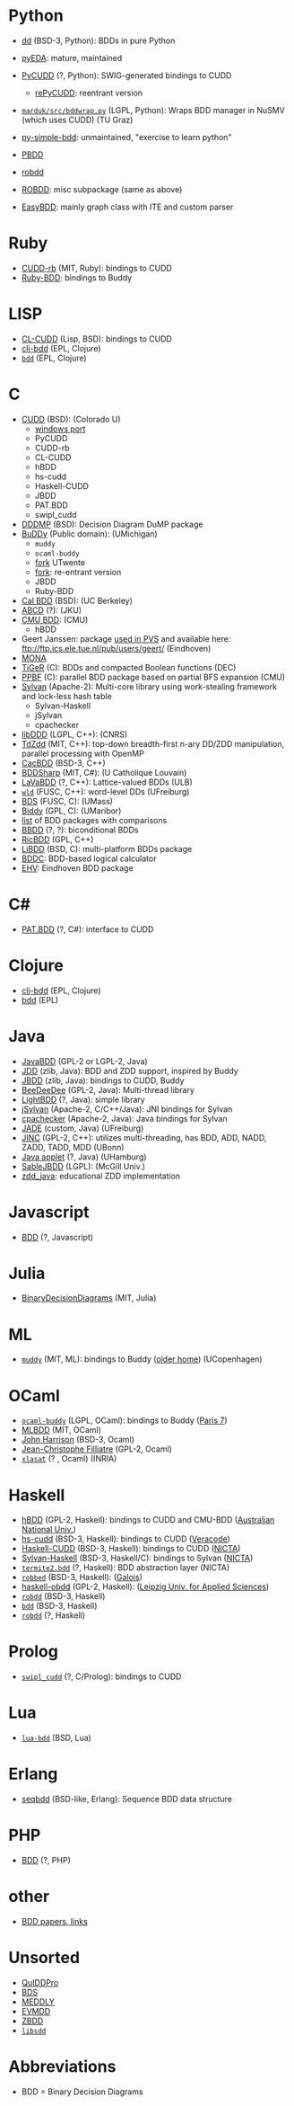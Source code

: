 # Python
- [dd](https://github.com/johnyf/dd) (BSD-3, Python): BDDs in pure Python
- [pyEDA](https://github.com/cjdrake/pyeda/blob/master/pyeda/boolalg/bdd.py): mature, maintained

- [PyCUDD](http://bears.ece.ucsb.edu/pycudd.html) (?, Python): SWIG-generated bindings to CUDD
	* [rePyCUDD](https://github.com/pysmt/repycudd): reentrant version
- [`marduk/src/bddwrap.py`](http://rat.fbk.eu/ratsy/) (LGPL, Python): Wraps BDD manager in NuSMV (which uses CUDD) (TU Graz)

- [py-simple-bdd](https://code.google.com/p/py-simple-bdd/): unmaintained, "exercise to learn python"
- [PBDD](https://github.com/tyler-utah/PBDD)
- [robdd](https://github.com/ericvoid/robdd)
- [ROBDD](https://github.com/conix-security/springbok/tree/master/ROBDD): misc subpackage (same as above)
- [EasyBDD](https://github.com/utisam/EasyBDD): mainly graph class with ITE and custom parser

# Ruby
- [CUDD-rb](https://github.com/blambeau/cudd-rb) (MIT, Ruby): bindings to CUDD
- [Ruby-BDD](http://people.cs.aau.dk/~adavid/BDD/): bindings to Buddy

# LISP
- [CL-CUDD](https://github.com/Neronus/CL-CUDD) (Lisp, BSD): bindings to CUDD
- [clj-bdd](https://github.com/dcreager/clj-bdd) (EPL, Clojure)
- [`bdd`](https://github.com/rhinocratic/bdd) (EPL, Clojure)

# C
- [CUDD](http://vlsi.colorado.edu/~fabio/CUDD/) (BSD): (Colorado U)
	- [windows port](https://github.com/lpradel/CUDDVC-2.5.0)
	- PyCUDD
	- CUDD-rb
	- CL-CUDD
	- hBDD
	- hs-cudd
	- Haskell-CUDD
	- JBDD
	- PAT.BDD
	- swipl_cudd
- [DDDMP](http://fmgroup.polito.it/quer/research/tool/tool.htm) (BSD): Decision Diagram DuMP package
- [BuDDy](https://sourceforge.net/projects/buddy/) (Public domain): (UMichigan)
	- `muddy`
	- `ocaml-buddy`
	- [fork](https://github.com/utwente-fmt/buddy) UTwente
	- [fork](https://github.com/jjgreen/rebuddy): re-entrant version
	- JBDD
	- Ruby-BDD
- [Cal BDD](http://embedded.eecs.berkeley.edu/Research/cal_bdd/) (BSD): (UC Berkeley)
- [ABCD](http://fmv.jku.at/abcd/) (?): (JKU)
- [CMU BDD](http://www.cs.cmu.edu/afs/cs/project/modck/pub/www/bdd.html): (CMU)
	- hBDD
- Geert Janssen: package [used in PVS](https://github.com/samowre/PVS/tree/master/BDD/bdd) and available here: ftp://ftp.ics.ele.tue.nl/pub/users/geert/ (Eindhoven)
- [MONA](http://bdd.hpi.uni-potsdam.de/mona.html)
- [TiGeR](http://www.cs.cmu.edu/~bwolen/fmcad98/packages/tiger/tgrlib/refman.html) (C): BDDs and compacted Boolean functions (DEC)
- [PPBF](http://www.cs.cmu.edu/~bwolen/software/) (C): parallel BDD package based on partial BFS expansion (CMU)
- [Sylvan](https://github.com/trolando/sylvan) (Apache-2): Multi-core library using work-stealing framework and lock-less hash table
	- Sylvan-Haskell
	- jSylvan
	- cpachecker
- [libDDD](http://move.lip6.fr/software/DDD/) (LGPL, C++): (CNRS)
- [TdZdd](https://github.com/kunisura/TdZdd) (MIT, C++): top-down breadth-first  n-ary DD/ZDD manipulation, parallel processing with OpenMP
- [CacBDD](http://www.kailesu.net/CacBDD/) (BSD-3, C++)
- [BDDSharp](https://github.com/ancailliau/BDDSharp) (MIT, C#): (U Catholique Louvain)
- [LaVaBDD](http://www.ulb.ac.be/di/ssd/nmaquet/lavabdd/0.4/doc/index.html) (?, C++): Lattice-valued BDDs (ULB)
- [`wld`](http://ira.informatik.uni-freiburg.de/software/wld/) (FUSC, C++): word-level DDs (UFreiburg)
- [BDS](http://www.ecs.umass.edu/ece/labs/vlsicad/bds/bds.html) (FUSC, C): (UMass)
- [Biddy](http://biddy.meolic.com/) (GPL, C): (UMaribor)
- [list](http://bdd.hpi.uni-potsdam.de/packages.html) of BDD packages with comparisons
- [BBDD](http://lsi.epfl.ch/cms/page-102597.html) (?, ?): biconditional BDDs
- [RicBDD](https://github.com/ric2k1/RicBDD) (GPL, C++)
- [LiBDD](https://github.com/sungmaster/liBDD) (BSD, C): multi-platform BDDs package
- [BDDC](http://www-verimag.imag.fr/~raymond/tools/bddc/manual/index.html): BDD-based logical calculator
- [EHV](http://www.cs.cmu.edu/~bwolen/fmcad98/packages/ehv.html): Eindhoven BDD package

# C# 
- [PAT.BDD](http://www.comp.nus.edu.sg/~pat/bddlib/) (?, C#): interface to CUDD

# Clojure
- [clj-bdd](https://github.com/dcreager/clj-bdd) (EPL, Clojure)
- [bdd](https://github.com/rhinocratic/bdd) (EPL)

# Java
- [JavaBDD](http://javabdd.sourceforge.net/) (GPL-2 or LGPL-2, Java)
- [JDD](http://javaddlib.sourceforge.net/jdd/) (zlib, Java): BDD and ZDD support, inspired by Buddy
- [JBDD](http://javaddlib.sourceforge.net/jbdd/) (zlib, Java): bindings to CUDD, Buddy
- [BeeDeeDee](https://github.com/JuliaSoft/BeeDeeDee) (GPL-2, Java): Multi-thread library
- [LightBDD](https://github.com/SigmaX/LightBDD) (?, Java): simple library
- [jSylvan](https://github.com/utwente-fmt/jsylvan) (Apache-2, C/C++/Java): JNI bindings for Sylvan
- [cpachecker](https://github.com/dbeyer/cpachecker/tree/c25691b2328ea05071c6950d02bf72b20ad81ed0/src/org/sosy_lab/cpachecker/util/predicates/bdd) (Apache-2, Java): Java bindings for Sylvan
- [JADE](http://www.informatik.uni-bremen.de/agra/eng/jade.php) (custom, Java) (UFreiburg)
- [JINC](http://jossowski.de/projects/jinc/jinc.html) (GPL-2, C++): utilizes multi-threading, has BDD, ADD, NADD, ZADD, TADD, MDD (UBonn)
- [Java applet](http://tams-www.informatik.uni-hamburg.de/applets/java-bdd/bdd-applet.html) (?, Java) (UHamburg)
- [SableJBDD](http://www.sable.mcgill.ca/~fqian/SableJBDD/) (LGPL): (McGill Univ.)
- [zdd_java](https://github.com/higotakayuki/zdd_java): educational ZDD implementation

# Javascript
- [BDD](http://fooo.fr/~vjeux/epita/bdd/) (?, Javascript)

# Julia
- [BinaryDecisionDiagrams](https://github.com/albertocasagrande/BinaryDecisionDiagrams) (MIT, Julia)

# ML
- [`muddy`](https://github.com/kfl/muddy) (MIT, ML): bindings to Buddy ([older home](http://www.itu.dk/research/muddy/)) (UCopenhagen)

# OCaml
- [`ocaml-buddy`](https://github.com/abate/ocaml-buddy) (LGPL, OCaml): bindings to Buddy ([Paris 7](http://mancoosi.org/~abate/about-me))
- [MLBDD](https://github.com/arlencox/mlbdd) (MIT, OCaml)
- [John Harrison](http://www.cl.cam.ac.uk/~jrh13/atp/OCaml/bdd.ml) (BSD-3, Ocaml)
- [Jean-Christophe Filliatre](https://www.lri.fr/~filliatr/ftp/ocaml/bdd/) (GPL-2, Ocaml)
- [`xlasat`](https://gforge.inria.fr/scm/viewvc.php/attic/xlsat/?root=sodiac) (? , Ocaml) (INRIA)

# Haskell
- [hBDD](https://github.com/peteg/hBDD) (GPL-2, Haskell): bindings to CUDD and CMU-BDD ([Australian National Univ.](http://peteg.org/))
- [hs-cudd](https://github.com/bradlarsen/hs-cudd) (BSD-3, Haskell): bindings to CUDD ([Veracode](http://bradford-larsen.net/))
- [Haskell-CUDD](https://github.com/adamwalker/haskell_cudd) (BSD-3, Haskell): bindings to CUDD ([NICTA](https://github.com/adamwalker))
- [Sylvan-Haskell](https://github.com/adamwalker/sylvan-haskell) (BSD-3, Haskell/C): bindings to Sylvan ([NICTA](https://github.com/adamwalker))
- [`termite2.bdd`](https://github.com/termite2/bdd) (?, Haskell): BDD abstraction layer (NICTA)
- [`robbed`](https://github.com/travitch/robbed) (BSD-3, Haskell): ([Galois](http://nochair.net/))
- [haskell-obdd](https://github.com/jwaldmann/haskell-obdd) (GPL-2, Haskell): ([Leipzig Univ. for Applied Sciences](http://www.imn.htwk-leipzig.de/~waldmann/))
- [`robdd`](https://github.com/slava-sh/robdd) (BSD-3, Haskell)
- [`bdd`](https://github.com/hguenther/bdd) (BSD-3, Haskell)
- [`robdd`](https://github.com/johnpmayer/robdd) (?, Haskell)

# Prolog
- [`swipl_cudd`](https://github.com/lagoonv/swipl_cudd) (?, C/Prolog): bindings to CUDD

# Lua
- [`lua-bdd`](https://github.com/silentbicycle/lua-bdd) (BSD, Lua)

# Erlang
- [seqbdd](https://github.com/shu-den/seqbdd) (BSD-like, Erlang): Sequence BDD data structure

# PHP
- [BDD](https://github.com/andreaswolf/BinaryDecisionDiagrams) (?, PHP)

# other
- [BDD papers, links](http://web.cecs.pdx.edu/~alanmi/research/dd/bddLinks.htm#BDDPackages)

# Unsorted
- [QuIDDPro](http://vlsicad.eecs.umich.edu/Quantum/qp/index.html)
- [BDS](http://ddd.fit.cvut.cz/prj/BDS/index.php?page=main)
- [MEDDLY](http://meddly.sourceforge.net/)
- [EVMDD](https://github.com/siminice/EVMDD)
- [ZBDD](http://www.aloul.net/Tools/zbddLib/)
- [`libsdd`](https://github.com/ahamez/libsdd)

# Abbreviations
- BDD = Binary Decision Diagrams
